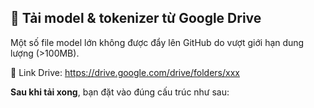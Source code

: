 ## 🧠 Tải model & tokenizer từ Google Drive

Một số file model lớn không được đẩy lên GitHub do vượt giới hạn dung lượng (>100MB).

🔗 Link Drive: https://drive.google.com/drive/folders/xxx

**Sau khi tải xong**, bạn đặt vào đúng cấu trúc như sau:

